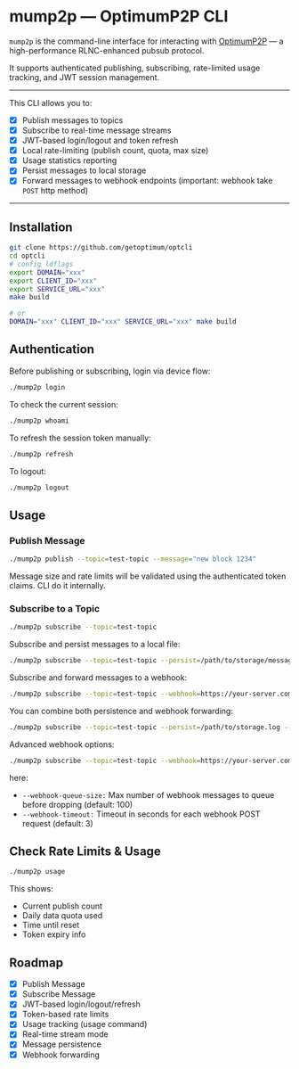 # mump2p — OptimumP2P CLI

`mump2p` is the command-line interface for interacting with [OptimumP2P](https://github.com/getoptimum/optimum-p2p) — a high-performance RLNC-enhanced pubsub protocol.

It supports authenticated publishing, subscribing, rate-limited usage tracking, and JWT session management.

---

This CLI allows you to:

- [x] Publish messages to topics
- [x] Subscribe to real-time message streams
- [x] JWT-based login/logout and token refresh
- [x] Local rate-limiting (publish count, quota, max size)
- [x] Usage statistics reporting
- [x] Persist messages to local storage
- [x] Forward messages to webhook endpoints (important: webhook take `POST` http method)
  
---

## Installation

```sh
git clone https://github.com/getoptimum/optcli
cd optcli
# config ldflags
export DOMAIN="xxx"
export CLIENT_ID="xxx"
export SERVICE_URL="xxx"
make build

# or
DOMAIN="xxx" CLIENT_ID="xxx" SERVICE_URL="xxx" make build

```

## Authentication

Before publishing or subscribing, login via device flow:

```sh
./mump2p login
```

To check the current session:

```sh
./mump2p whoami
```

To refresh the session token manually:

```sh
./mump2p refresh
```

To logout:

```sh
./mump2p logout
```

## Usage

### Publish Message

```sh
./mump2p publish --topic=test-topic --message="new block 1234"
```

Message size and rate limits will be validated using the authenticated token claims. CLI do it internally.

### Subscribe to a Topic

```sh
./mump2p subscribe --topic=test-topic
```

Subscribe and persist messages to a local file:

```sh
./mump2p subscribe --topic=test-topic --persist=/path/to/storage/messages.log
```

Subscribe and forward messages to a webhook:

```sh
./mump2p subscribe --topic=test-topic --webhook=https://your-server.com/webhook
```

You can combine both persistence and webhook forwarding:

```sh
./mump2p subscribe --topic=test-topic --persist=/path/to/storage.log --webhook=https://your-server.com/webhook
```

Advanced webhook options:

```sh
./mump2p subscribe --topic=test-topic --webhook=https://your-server.com/webhook --webhook-queue-size=200 --webhook-timeout=5
```

here:

- `--webhook-queue-size:` Max number of webhook messages to queue before dropping (default: 100)
- `--webhook-timeout:` Timeout in seconds for each webhook POST request (default: 3)

## Check Rate Limits & Usage

```sh
./mump2p usage
```

This shows:

- Current publish count
- Daily data quota used
- Time until reset
- Token expiry info

## Roadmap

- [x] Publish Message
- [x] Subscribe Message
- [x] JWT-based login/logout/refresh
- [x] Token-based rate limits
- [x] Usage tracking (usage command)
- [x] Real-time stream mode
- [x] Message persistence
- [x] Webhook forwarding
